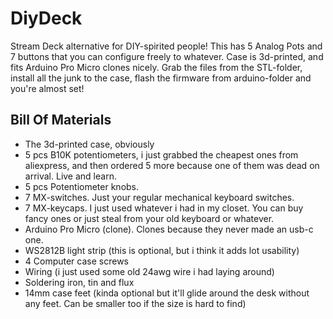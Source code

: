 # DiyDeck
 Stream Deck alternative for DIY-spirited people! This has 5 Analog Pots and 7 buttons that you can configure freely to whatever. 
 Case is 3d-printed, and fits Arduino Pro Micro clones nicely. Grab the files from the STL-folder, install all the junk to the case, flash the firmware from arduino-folder and you're almost set!

 ## Bill Of Materials
 - The 3d-printed case, obviously
 - 5 pcs B10K potentiometers, i just grabbed the cheapest ones from aliexpress, and then ordered 5 more because one of them was dead on arrival. Live and learn.
 - 5 pcs Potentiometer knobs.
 - 7 MX-switches. Just your regular mechanical keyboard switches.
 - 7 MX-keycaps. I just used whatever i had in my closet. You can buy fancy ones or just steal from your old keyboard or whatever.
 - Arduino Pro Micro (clone). Clones because they never made an usb-c one.
 - WS2812B light strip (this is optional, but i think it adds lot usability)
 - 4 Computer case screws
 - Wiring (i just used some old 24awg wire i had laying around)
 - Soldering iron, tin and flux
 - 14mm case feet (kinda optional but it'll glide around the desk without any feet. Can be smaller too if the size is hard to find)
